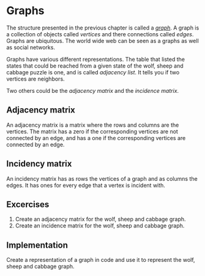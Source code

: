# Graphs

The structure presented in the previous chapter is called a [_graph_][graph]. A
graph is a collection of objects called _vertices_ and there connections called
_edges_. Graphs are ubiquitous. The world wide web can be seen as a graphs as
well as social networks.

Graphs have various different representations. The table that listed the states
that could be reached from a given state of the wolf, sheep and cabbage puzzle
is one, and is called _adjacency list_. It tells you if two vertices are
neighbors. 

Two others could be the _adjacency matrix_ and the _incidence matrix_.

## Adjacency matrix
An adjacency matrix is a matrix where the rows and columns are the vertices. The
matrix has a zero if the corresponding vertices are not connected by an edge,
and has a one if the corresponding vertices are connected by an edge.

## Incidency matrix
An incidency matrix has as rows the vertices of a graph and as columns the
edges. It has ones for every edge that a vertex is incident with.

## Excercises

1. Create an adjacency matrix for the wolf, sheep and cabbage graph.
2. Create an incidence matrix for the wolf, sheep and cabbage graph.

## Implementation
Create a representation of a graph in code and use it to represent the wolf,
sheep and cabbage graph.
 
[graph]: https://en.wikipedia.org/wiki/Graph_(discrete_mathematics)
